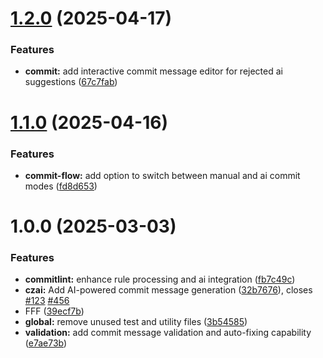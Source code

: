 # [1.2.0](https://github.com/ElsiKora/Commitizen-Plugin-Commitlint-AI/compare/v1.1.0...v1.2.0) (2025-04-17)

### Features

- **commit:** add interactive commit message editor for rejected ai suggestions ([67c7fab](https://github.com/ElsiKora/Commitizen-Plugin-Commitlint-AI/commit/67c7fabb2eb99d305ab29c7dba60d7abb741300f))

# [1.1.0](https://github.com/ElsiKora/Commitizen-Plugin-Commitlint-AI/compare/v1.0.0...v1.1.0) (2025-04-16)

### Features

- **commit-flow:** add option to switch between manual and ai commit modes ([fd8d653](https://github.com/ElsiKora/Commitizen-Plugin-Commitlint-AI/commit/fd8d653f9f8933dcddcb9305b43759519067c70d))

# 1.0.0 (2025-03-03)

### Features

- **commitlint:** enhance rule processing and ai integration ([fb7c49c](https://github.com/ElsiKora/Commitizen-Plugin-Commitlint-AI/commit/fb7c49c038a9d691c6a46fe5eb96dca7f5ca806c))
- **czai:** Add AI-powered commit message generation ([32b7676](https://github.com/ElsiKora/Commitizen-Plugin-Commitlint-AI/commit/32b7676de2b4817f9b25a61ae738ac2d4ea57b2f)), closes [#123](https://github.com/ElsiKora/Commitizen-Plugin-Commitlint-AI/issues/123) [#456](https://github.com/ElsiKora/Commitizen-Plugin-Commitlint-AI/issues/456)
- FFF ([39ecf7b](https://github.com/ElsiKora/Commitizen-Plugin-Commitlint-AI/commit/39ecf7b20c76b0d8294b878d283de51daa7be3a5))
- **global:** remove unused test and utility files ([3b54585](https://github.com/ElsiKora/Commitizen-Plugin-Commitlint-AI/commit/3b545851718b636e8d7719e03f28ec172a7c5cff))
- **validation:** add commit message validation and auto-fixing capability ([e7ae73b](https://github.com/ElsiKora/Commitizen-Plugin-Commitlint-AI/commit/e7ae73b7a4bb147b126f8b63e08855c408860489))
